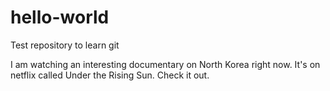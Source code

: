 # hello-world
Test repository to learn git

I am watching an interesting documentary on North Korea right now. It's on netflix called Under the Rising Sun. Check it out.

